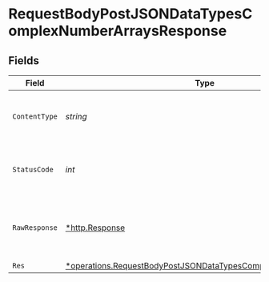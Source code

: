 # RequestBodyPostJSONDataTypesComplexNumberArraysResponse


## Fields

| Field                                                                                                                                                  | Type                                                                                                                                                   | Required                                                                                                                                               | Description                                                                                                                                            |
| ------------------------------------------------------------------------------------------------------------------------------------------------------ | ------------------------------------------------------------------------------------------------------------------------------------------------------ | ------------------------------------------------------------------------------------------------------------------------------------------------------ | ------------------------------------------------------------------------------------------------------------------------------------------------------ |
| `ContentType`                                                                                                                                          | *string*                                                                                                                                               | :heavy_check_mark:                                                                                                                                     | HTTP response content type for this operation                                                                                                          |
| `StatusCode`                                                                                                                                           | *int*                                                                                                                                                  | :heavy_check_mark:                                                                                                                                     | HTTP response status code for this operation                                                                                                           |
| `RawResponse`                                                                                                                                          | [*http.Response](https://pkg.go.dev/net/http#Response)                                                                                                 | :heavy_check_mark:                                                                                                                                     | Raw HTTP response; suitable for custom response parsing                                                                                                |
| `Res`                                                                                                                                                  | [*operations.RequestBodyPostJSONDataTypesComplexNumberArraysRes](../../../pkg/models/operations/requestbodypostjsondatatypescomplexnumberarraysres.md) | :heavy_minus_sign:                                                                                                                                     | OK                                                                                                                                                     |